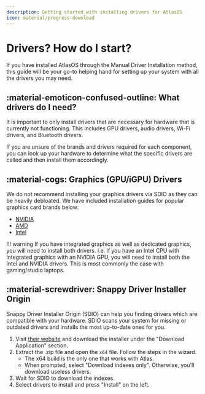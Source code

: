 ```yaml
---
description: Getting started with installing drivers for AtlasOS
icon: material/progress-download
---
```


# Drivers? How do I start?

If you have installed AtlasOS through the Manual Driver Installation method, this guide will be your go-to helping hand for setting up your system with all the drivers you may need.

## :material-emoticon-confused-outline: What drivers do I need?

It is important to only install drivers that are necessary for hardware that is currently not functioning. This includes GPU drivers, audio drivers, Wi-Fi drivers, and Bluetooth drivers.

If you are unsure of the brands and drivers required for each component, you can look up your hardware to determine what the specific drivers are called and then install them accordingly.

## :material-cogs: Graphics (GPU/iGPU) Drivers
We do not recommend installing your graphics drivers via SDIO as they can be heavily debloated. We have included installation guides for popular graphics card brands below:

* [NVIDIA](../drivers/gpu/nvidia.md)
* [AMD](../drivers/gpu/amd.md)
* [Intel](../drivers/gpu/intel.md)

!!! warning 
    If you have integrated graphics as well as dedicated graphics, you will need to install both drivers. i.e. if you have an Intel CPU with integrated graphics with an NVIDIA GPU, you will need to install both the Intel and NVIDIA drivers. This is most commonly the case with gaming/studio laptops.

## :material-screwdriver: Snappy Driver Installer Origin

Snappy Driver Installer Origin (SDIO) can help you finding drivers which are compatible with your hardware. SDIO scans your system for missing or outdated drivers and installs the most up-to-date ones for you.

1. Visit [their website](https://www.glenn.delahoy.com/snappy-driver-installer-origin) and download the installer under the "Download Application" section.
2. Extract the .zip file and open the ``x64`` file. Follow the steps in the wizard.
    * The x64 build is the only one that works with Atlas.
    * When prompted, select "Download indexes only". Otherwise, you'll download useless drivers.
3. Wait for SDIO to download the indexes.
4. Select drivers to install and press "Install" on the left.
